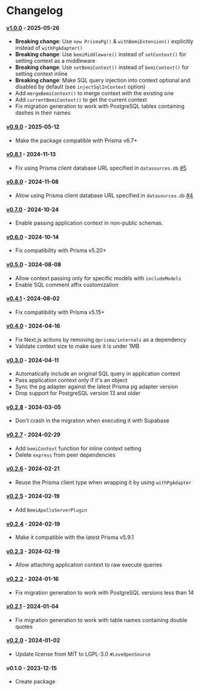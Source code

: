 # Changelog

#### [v1.0.0](https://github.com/BemiHQ/bemi-prisma/compare/v0.9.0...v1.0.0) - 2025-05-26

- **Breaking change**: Use `new PrismaPg()` & `withBemiExtension()` explicitly instead of `withPgAdapter()`
- **Breaking change**: Use `bemiMiddleware()` instead of `setContext()` for setting context as a middleware
- **Breaking change**: Use `setBemiContext()` instead of `bemiContext()` for setting context inline
- **Breaking change**: Make SQL query injection into context optional and disabled by default (see `injectSqlInContext` option)
- Add `mergeBemiContext()` to merge context with the existing one
- Add `currentBemiContext()` to get the current context
- Fix migration generation to work with PostgreSQL tables containing dashes in their names

#### [v0.9.0](https://github.com/BemiHQ/bemi-prisma/compare/v0.8.1...v0.9.0) - 2025-05-12

- Make the package compatible with Prisma v6.7+

#### [v0.8.1](https://github.com/BemiHQ/bemi-prisma/compare/v0.8.0...v0.8.1) - 2024-11-13

- Fix using Prisma client database URL specified in `datasources.db` [#5](https://github.com/BemiHQ/bemi-prisma/pull/5)

#### [v0.8.0](https://github.com/BemiHQ/bemi-prisma/compare/v0.7.0...v0.8.0) - 2024-11-08

- Allow using Prisma client database URL specified in `datasources.db` [#4](https://github.com/BemiHQ/bemi-prisma/pull/5)

#### [v0.7.0](https://github.com/BemiHQ/bemi-prisma/compare/v0.6.0...v0.7.0) - 2024-10-24

- Enable passing application context in non-public schemas.

#### [v0.6.0](https://github.com/BemiHQ/bemi-prisma/compare/v0.5.0...v0.6.0) - 2024-10-14

- Fix compatibility with Prisma v5.20+

#### [v0.5.0](https://github.com/BemiHQ/bemi-prisma/compare/v0.4.1...v0.5.0) - 2024-08-08

- Allow context passing only for specific models with `includeModels`
- Enable SQL comment affix customization

#### [v0.4.1](https://github.com/BemiHQ/bemi-prisma/compare/v0.4.0...v0.4.1) - 2024-08-02

- Fix compatibility with Prisma v5.15+

#### [v0.4.0](https://github.com/BemiHQ/bemi-prisma/compare/v0.3.0...v0.4.0) - 2024-04-16

- Fix Next.js actions by removing `@prisma/internals` as a dependency
- Validate context size to make sure it is under 1MB

#### [v0.3.0](https://github.com/BemiHQ/bemi-prisma/compare/v0.2.8...v0.3.0) - 2024-04-11

- Automatically include an original SQL query in application context
- Pass application context only if it's an object
- Sync the pg adapter against the latest Prisma pg adapter version
- Drop support for PostgreSQL version 13 and older

#### [v0.2.8](https://github.com/BemiHQ/bemi-prisma/compare/v0.2.7...v0.2.8) - 2024-03-05

- Don't crash in the migration when executing it with Supabase

#### [v0.2.7](https://github.com/BemiHQ/bemi-prisma/compare/v0.2.6...v0.2.7) - 2024-02-29

- Add `bemiContext` function for inline context setting
- Delete `express` from peer dependencies

#### [v0.2.6](https://github.com/BemiHQ/bemi-prisma/compare/v0.2.5...v0.2.6) - 2024-02-21

- Reuse the Prisma client type when wrapping it by using `withPgAdapter`

#### [v0.2.5](https://github.com/BemiHQ/bemi-prisma/compare/v0.2.4...v0.2.5) - 2024-02-19

- Add `BemiApolloServerPlugin`

#### [v0.2.4](https://github.com/BemiHQ/bemi-prisma/compare/v0.2.3...v0.2.4) - 2024-02-19

- Make it compatible with the latest Prisma v5.9.1

#### [v0.2.3](https://github.com/BemiHQ/bemi-prisma/compare/v0.2.2...v0.2.3) - 2024-02-19

- Allow attaching application context to raw execute queries

#### [v0.2.2](https://github.com/BemiHQ/bemi-prisma/compare/v0.2.1...v0.2.2) - 2024-01-16

- Fix migration generation to work with PostgreSQL versions less than 14

#### [v0.2.1](https://github.com/BemiHQ/bemi-prisma/compare/v0.2.0...v0.2.1) - 2024-01-04

- Fix migration generation to work with table names containing double quotes

#### [v0.2.0](https://github.com/BemiHQ/bemi-prisma/compare/v0.1.0...v0.2.0) - 2024-01-02

- Update license from MIT to LGPL-3.0 `#LoveOpenSource`

#### v0.1.0 - 2023-12-15

- Create package
